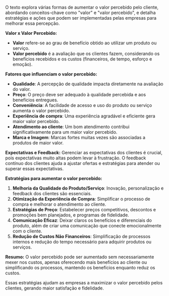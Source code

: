 O texto explora várias formas de aumentar o valor percebido pelo cliente, abordando conceitos-chave como "valor" e "valor percebido", e detalha estratégias e ações que podem ser implementadas pelas empresas para melhorar essa percepção.

**Valor x Valor Percebido:**
- **Valor** refere-se ao grau de benefício obtido ao utilizar um produto ou serviço.
- **Valor percebido** é a avaliação que os clientes fazem, considerando os benefícios recebidos e os custos (financeiros, de tempo, esforço e emoção).

**Fatores que influenciam o valor percebido:**
- **Qualidade**: A percepção de qualidade impacta diretamente na avaliação do valor.
- **Preço**: O preço deve ser adequado à qualidade percebida e aos benefícios entregues.
- **Conveniência**: A facilidade de acesso e uso do produto ou serviço aumenta o valor percebido.
- **Experiência de compra**: Uma experiência agradável e eficiente gera maior valor percebido.
- **Atendimento ao cliente**: Um bom atendimento contribui significativamente para um maior valor percebido.
- **Marca e Imagem**: Marcas fortes muitas vezes são associadas a produtos de maior valor.

**Expectativas e Feedback:**
Gerenciar as expectativas dos clientes é crucial, pois expectativas muito altas podem levar à frustração. O feedback contínuo dos clientes ajuda a ajustar ofertas e estratégias para atender ou superar essas expectativas.

**Estratégias para aumentar o valor percebido:**
1. **Melhoria da Qualidade do Produto/Serviço**: Inovação, personalização e feedback dos clientes são essenciais.
2. **Otimização da Experiência de Compra**: Simplificar o processo de compra e melhorar o atendimento ao cliente.
3. **Estratégias de Preço**: Estabelecer preços competitivos, descontos e promoções bem planejados, e programas de fidelidade.
4. **Comunicação Eficaz**: Deixar claros os benefícios e diferenciais do produto, além de criar uma comunicação que conecte emocionalmente com o cliente.
5. **Redução de Custos Não Financeiros**: Simplificação de processos internos e redução do tempo necessário para adquirir produtos ou serviços.

**Resumo:**
O valor percebido pode ser aumentado sem necessariamente mexer nos custos, apenas oferecendo mais benefícios ao cliente ou simplificando os processos, mantendo os benefícios enquanto reduz os custos. 

Essas estratégias ajudam as empresas a maximizar o valor percebido pelos clientes, gerando maior satisfação e fidelidade.